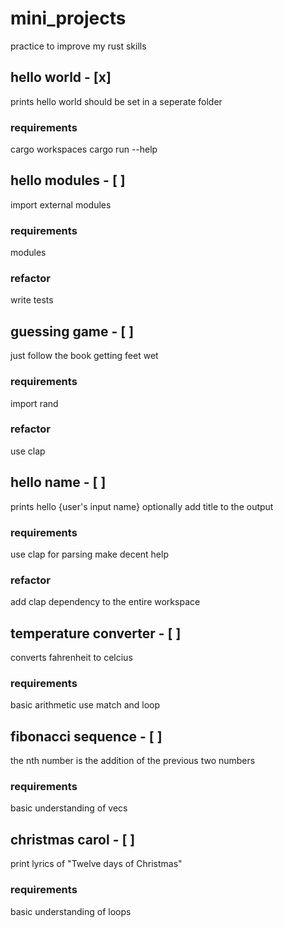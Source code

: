 # mini_projects
practice to improve my rust skills

## hello world - [x]
prints hello world
should be set in a seperate folder
### requirements
cargo workspaces
cargo run --help

## hello modules - [ ]
import external modules
### requirements
modules
### refactor
write tests

## guessing game - [ ]
just follow the book
getting feet wet
### requirements
import rand
### refactor
use clap

## hello name - [ ]
prints hello {user's input name}
optionally add title to the output
### requirements
use clap for parsing
make decent help
### refactor
add clap dependency to the entire workspace

## temperature converter - [ ]
converts fahrenheit to celcius
### requirements
basic arithmetic
use match and loop

## fibonacci sequence - [ ]
the nth number is the addition of the previous two numbers
### requirements
basic understanding of vecs

## christmas carol - [ ]
print lyrics of "Twelve days of Christmas"
### requirements
basic understanding of loops
